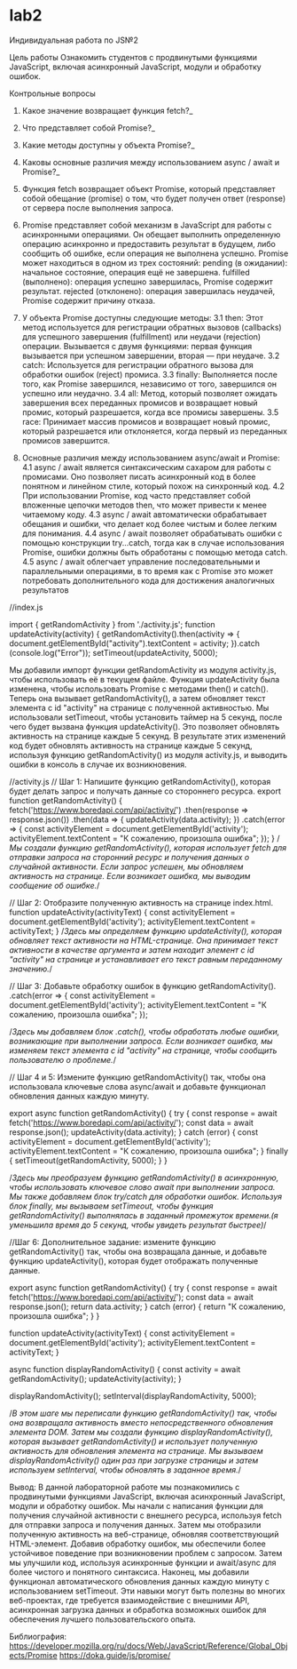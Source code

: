 # lab2
Индивидуальная работа по JS№2

Цель работы
Ознакомить студентов с продвинутыми функциями JavaScript, включая асинхронный JavaScript, модули и обработку ошибок.



Контрольные вопросы
1. Какое значение возвращает функция fetch?_
2. Что представляет собой Promise?_
3. Какие методы доступны у объекта Promise?_
4. Каковы основные различия между использованием async / await и Promise?_

1. Функция fetch возвращает объект Promise, который представляет собой обещание (promise) о том, что будет получен ответ (response) от сервера после выполнения запроса.
2. Promise представляет собой механизм в JavaScript для работы с асинхронными операциями. Он обещает выполнить определенную операцию асинхронно и предоставить результат в будущем, либо сообщить об ошибке, если операция не выполнена успешно. Promise может находиться в одном из трех состояний:
pending (в ожидании): начальное состояние, операция ещё не завершена.
fulfilled (выполнено): операция успешно завершилась, Promise содержит результат.
rejected (отклонено): операция завершилась неудачей, Promise содержит причину отказа.
3. У объекта Promise доступны следующие методы:
  3.1 then: Этот метод используется для регистрации обратных вызовов (callbacks) для успешного завершения (fulfillment) или неудачи (rejection) операции. Вызывается с двумя функциями: первая функция вызывается при успешном завершении, вторая — при неудаче.
  3.2 catch: Используется для регистрации обратного вызова для обработки ошибок (reject) промиса.
  3.3 finally: Выполняется после того, как Promise завершился, независимо от того, завершился он успешно или неудачно.
  3.4 all: Метод, который позволяет ожидать завершения всех переданных промисов и возвращает новый промис, который разрешается, когда все промисы завершены.
  3.5 race: Принимает массив промисов и возвращает новый промис, который разрешается или отклоняется, когда первый из переданных промисов завершится.
4. Основные различия между использованием async/await и Promise:
   4.1 async / await является синтаксическим сахаром для работы с промисами. Оно позволяет писать асинхронный код в более понятном и линейном стиле, который похож на синхронный код.
   4.2 При использовании Promise, код часто представляет собой вложенные цепочки методов then, что может привести к менее читаемому коду.
   4.3 async / await автоматически обрабатывает обещания и ошибки, что делает код более чистым и более легким для понимания.
   4.4 async / await позволяет обрабатывать ошибки с помощью конструкции try...catch, тогда как в случае использования Promise, ошибки должны быть обработаны с помощью метода catch.
   4.5 async / await облегчает управление последовательными и параллельными операциями, в то время как с Promise это может потребовать дополнительного кода для достижения аналогичных результатов




//index.js

import { getRandomActivity } from './activity.js';
function updateActivity(activity) {
    getRandomActivity().then(activity => {
        document.getElementById("activity").textContent = activity;
    }).catch (console.log("Error"));
setTimeout(updateActivity, 5000);


Мы добавили импорт функции getRandomActivity из модуля activity.js, чтобы использовать её в текущем файле. Функция updateActivity была изменена, чтобы использовать Promise с методами then() и catch(). Теперь она вызывает getRandomActivity(), а затем обновляет текст элемента с id "activity" на странице с полученной активностью.
Мы использовали setTimeout, чтобы установить таймер на 5 секунд, после чего будет вызвана функция updateActivity(). Это позволяет обновлять активность на странице каждые 5 секунд. В результате этих изменений код будет обновлять активность на странице каждые 5 секунд, используя функцию getRandomActivity() из модуля activity.js, и выводить ошибки в консоль в случае их возникновения.


//activity.js
// Шаг 1: Напишите функцию getRandomActivity(), которая будет делать запрос и получать данные со стороннего ресурса.
export function getRandomActivity() {
    fetch('https://www.boredapi.com/api/activity/')
        .then(response => response.json())
        .then(data => {
            updateActivity(data.activity);
        })
        .catch(error => {
            const activityElement = document.getElementById('activity');
            activityElement.textContent = "К сожалению, произошла ошибка";
        });
}
/*Мы создали функцию getRandomActivity(), которая использует fetch для отправки запроса на сторонний ресурс и получения данных о случайной активности. Если запрос успешен, мы обновляем активность на странице. Если возникает ошибка, мы выводим сообщение об ошибке.*/


// Шаг 2: Отобразите полученную активность на странице index.html.
function updateActivity(activityText) {
    const activityElement = document.getElementById('activity');
    activityElement.textContent = activityText;
}
/*Здесь мы определяем функцию updateActivity(), которая обновляет текст активности на HTML-странице. Она принимает текст активности в качестве аргумента и затем находит элемент с id "activity" на странице и устанавливает его текст равным переданному значению.*/

// Шаг 3: Добавьте обработку ошибок в функцию getRandomActivity().
.catch(error => {
    const activityElement = document.getElementById('activity');
    activityElement.textContent = "К сожалению, произошла ошибка";
});

/*Здесь мы добавляем блок .catch(), чтобы обработать любые ошибки, возникающие при выполнении запроса. Если возникает ошибка, мы изменяем текст элемента с id "activity" на странице, чтобы сообщить пользователю о проблеме.*/


// Шаг 4 и 5: Измените функцию getRandomActivity() так, чтобы она использовала ключевые слова async/await и добавьте функционал обновления данных каждую минуту.

export async function getRandomActivity() {
    try {
        const response = await fetch('https://www.boredapi.com/api/activity/');
        const data = await response.json();
        updateActivity(data.activity);
    } catch (error) {
        const activityElement = document.getElementById('activity');
        activityElement.textContent = "К сожалению, произошла ошибка";
    } finally {
        setTimeout(getRandomActivity, 5000);
    }
}

/*Здесь мы преобразуем функцию getRandomActivity() в асинхронную, чтобы использовать ключевое слово await при выполнении запроса. Мы также добавляем блок try/catch для обработки ошибок. Используя блок finally, мы вызываем setTimeout, чтобы функция getRandomActivity() выполнялась в заданный промежуток времени.(я уменьшила время до 5 секунд, чтобы увидеть результат быстрее)*/



//Шаг 6: Дополнительное задание: измените функцию getRandomActivity() так, чтобы она возвращала данные, и добавьте функцию updateActivity(), которая будет отображать полученные данные.

export async function getRandomActivity() {
    try {
        const response = await fetch('https://www.boredapi.com/api/activity/');
        const data = await response.json();
        return data.activity;
    } catch (error) {
        return "К сожалению, произошла ошибка";
    }
}

function updateActivity(activityText) {
    const activityElement = document.getElementById('activity');
    activityElement.textContent = activityText;
}

async function displayRandomActivity() {
    const activity = await getRandomActivity();
    updateActivity(activity);
}

displayRandomActivity(); 
setInterval(displayRandomActivity, 5000); 

/*В этом шаге мы переписали функцию getRandomActivity() так, чтобы она возвращала активность вместо непосредственного обновления элемента DOM. Затем мы создали функцию displayRandomActivity(), которая вызывает getRandomActivity() и использует полученную активность для обновления элемента на странице. Мы вызываем displayRandomActivity() один раз при загрузке страницы и затем используем setInterval, чтобы обновлять в заданное время.*/


Вывод:
В данной лабораторной работе мы познакомились с продвинутыми функциями JavaScript, включая асинхронный JavaScript, модули и обработку ошибок. Мы начали с написания функции для получения случайной активности с внешнего ресурса, используя fetch для отправки запроса и получения данных. Затем мы отобразили полученную активность на веб-странице, обновляя соответствующий HTML-элемент. Добавив обработку ошибок, мы обеспечили более устойчивое поведение при возникновении проблем с запросом. Затем мы улучшили код, используя асинхронные функции и await/async для более чистого и понятного синтаксиса. Наконец, мы добавили функционал автоматического обновления данных каждую минуту с использованием setTimeout. Эти навыки могут быть полезны во многих веб-проектах, где требуется взаимодействие с внешними API, асинхронная загрузка данных и обработка возможных ошибок для обеспечения лучшего пользовательского опыта.



Библиография:
https://developer.mozilla.org/ru/docs/Web/JavaScript/Reference/Global_Objects/Promise
https://doka.guide/js/promise/
